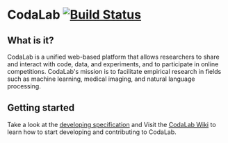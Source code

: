 # CodaLab [![Build Status](https://travis-ci.org/irjudson/codalab.png?branch=master)](https://travis-ci.org/irjudson/codalab)

## What is it?

CodaLab is a unified web-based platform that allows researchers to share and interact with code, data, and experiments, and to participate in online competitions. CodaLab's mission is to facilitate empirical research in fields such as machine learning, medical imaging, and natural language processing.

## Getting started

Take a look at the [developing specification](docs/SPECIFICATION.md) and Visit the [CodaLab Wiki](https://github.com/codalab/codalab/wiki) to learn how to start developing and contributing to CodaLab.

